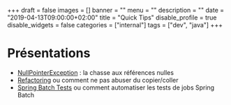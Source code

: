 +++
draft = false
images = []
banner = ""
menu = ""
description = ""
date = "2019-04-13T09:00:00+02:00"
title = "Quick Tips"
disable_profile = true
disable_widgets = false
categories = ["internal"]
tags = ["dev", "java"]
+++

# Présentations

- [NullPointerException](/slides/npe/) : la chasse aux références nulles
- [Refactoring](/slides/refactoring/) ou comment ne pas abuser du copier/coller
- [Spring Batch Tests](/slides/spring-batch-test/) ou comment automatiser les tests de jobs Spring Batch
